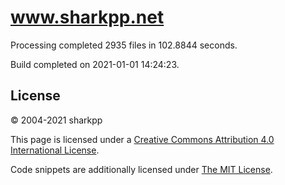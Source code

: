 # www.sharkpp.net

Processing completed 2935 files in 102.8844 seconds.

Build completed on 2021-01-01 14:24:23.

## License

&copy; 2004-2021 sharkpp

This page is licensed under a [Creative Commons Attribution 4.0 International License](http://creativecommons.org/licenses/by/4.0/).

Code snippets are additionally licensed under [The MIT License](http://opensource.org/licenses/MIT).
